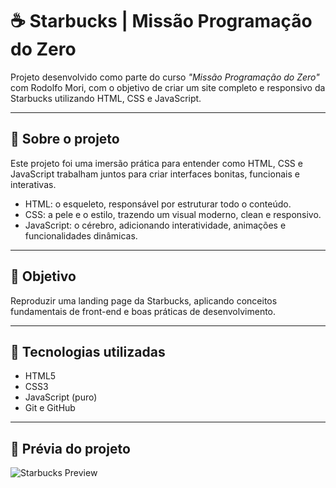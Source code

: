 # ☕ Starbucks | Missão Programação do Zero

Projeto desenvolvido como parte do curso *"Missão Programação do Zero"* com Rodolfo Mori, com o objetivo de criar um site completo e responsivo da Starbucks utilizando HTML, CSS e JavaScript.

---

## 📌 Sobre o projeto
Este projeto foi uma imersão prática para entender como HTML, CSS e JavaScript trabalham juntos para criar interfaces bonitas, funcionais e interativas.

- HTML: o esqueleto, responsável por estruturar todo o conteúdo.  
- CSS: a pele e o estilo, trazendo um visual moderno, clean e responsivo.  
- JavaScript: o cérebro, adicionando interatividade, animações e funcionalidades dinâmicas.

---

## 🎯 Objetivo
Reproduzir uma landing page da Starbucks, aplicando conceitos fundamentais de front-end e boas práticas de desenvolvimento.

---

## 🚀 Tecnologias utilizadas
- HTML5
- CSS3
- JavaScript (puro)
- Git e GitHub

---

## 📸 Prévia do projeto
![Starbucks Preview](Starbucks-1.png)
